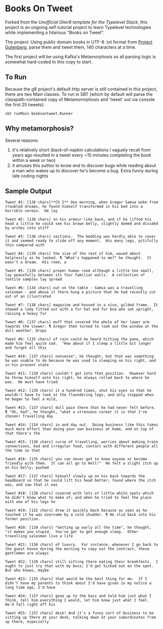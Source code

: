 Books On Tweet
==============

Forked from the *Unofficial Giter8 template for the Typelevel Stack*, this project is an ongoing self-tutorial project to learn Typelevel technologies while implementing a hilarious "Books on Tweet".

The project: Using public domain books in UTF-8 .txt format from [Project Gutenberg](http://www.gutenberg.org/), parse them and tweet them, 140 characters at a time. 

The first project will be using Kafka's Metamorphosis so all parsing logic is somewhat hard-coded to this copy to start.

To Run
------

Because the g8 project's default http server is still contained in this project, there are two Main classes. To run in SBT (which by default will parse the classpath-contained copy of Metamormphosis and 'tweet' out via console the first 25 tweets):

    sbt runMain booksontweet.Runner

Why metamorphosis?
------------------

Several reasons:
1. it's relatively short (back-of-napkin calculations I vaguely recall from years ago resulted in a tweet every ~15 minutes completing the book within a week or two)
2. it amuses this author to know end to discover bugs while reading about a man who wakes up to discover he's become a bug. Extra funny during late coding nights

Sample Output
-------------

~~~
Tweet #1: [138 chars]**Ch I** One morning, when Gregor Samsa woke from troubled dreams, he found himself transformed in his bed into a horrible vermin.  He lay

Tweet #2: [138 chars] on his armour-like back, and if he lifted his head a little he could see his brown belly, slightly domed and divided by arches into stiff

Tweet #3: [138 chars] sections.  The bedding was hardly able to cover it and seemed ready to slide off any moment.  His many legs, pitifully thin compared with

Tweet #4: [139 chars] the size of the rest of him, waved about helplessly as he looked. ¶ "What's happened to me?" he thought.  It wasn't a dream.  His room, a

Tweet #5: [139 chars] proper human room although a little too small, lay peacefully between its four familiar walls.  A collection of textile samples lay spread

Tweet #6: [134 chars] out on the table - Samsa was a travelling salesman - and above it there hung a picture that he had recently cut out of an illustrated

Tweet #7: [138 chars] magazine and housed in a nice, gilded frame.  It showed a lady fitted out with a fur hat and fur boa who sat upright, raising a heavy fur

Tweet #8: [137 chars] muff that covered the whole of her lower arm towards the viewer. ¶ Gregor then turned to look out the window at the dull weather. Drops

Tweet #9: [135 chars] of rain could be heard hitting the pane, which made him feel quite sad.  "How about if I sleep a little bit longer and forget all this

Tweet #10: [137 chars] nonsense", he thought, but that was something he was unable to do because he was used to sleeping on his right, and in his present state

Tweet #11: [139 chars] couldn't get into that position.  However hard he threw himself onto his right, he always rolled back to where he was.  He must have tried

Tweet #12: [139 chars] it a hundred times, shut his eyes so that he wouldn't have to look at the floundering legs, and only stopped when he began to feel a mild,

Tweet #13: [137 chars] dull pain there that he had never felt before. ¶ "Oh, God", he thought, "what a strenuous career it is that I've chosen! Travelling day

Tweet #14: [134 chars] in and day out.  Doing business like this takes much more effort than doing your own business at home, and on top of that there's the

Tweet #15: [136 chars] curse of travelling, worries about making train connections, bad and irregular food, contact with different people all the time so that

Tweet #16: [135 chars] you can never get to know anyone or become friendly with them.  It can all go to Hell!"  He felt a slight itch up on his belly; pushed

Tweet #17: [137 chars] himself slowly up on his back towards the headboard so that he could lift his head better; found where the itch was, and saw that it was

Tweet #18: [138 chars] covered with lots of little white spots which he didn't know what to make of; and when he tried to feel the place with one of his legs he

Tweet #19: [132 chars] drew it quickly back because as soon as he touched it he was overcome by a cold shudder. ¶ He slid back into his former position. 

Tweet #20: [139 chars] "Getting up early all the time", he thought, "it makes you stupid.  You've got to get enough sleep.  Other travelling salesmen live a life

Tweet #21: [136 chars] of luxury.  For instance, whenever I go back to the guest house during the morning to copy out the contract, these gentlemen are always

Tweet #22: [139 chars] still sitting there eating their breakfasts.  I ought to just try that with my boss; I'd get kicked out on the spot.  But who knows, maybe

Tweet #23: [135 chars] that would be the best thing for me.  If I didn't have my parents to think about I'd have given in my notice a long time ago, I'd have

Tweet #24: [137 chars] gone up to the boss and told him just what I think, tell him everything I would, let him know just what I feel.  He'd fall right off his

Tweet #25: [137 chars] desk! And it's a funny sort of business to be sitting up there at your desk, talking down at your subordinates from up there, especially

~~~
